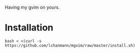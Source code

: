 Having my gvim on yours.

Installation
============

    bash < <(curl -s https://github.com/lchanmann/mgvim/raw/master/install.sh)
